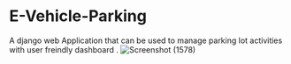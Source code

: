 # E-Vehicle-Parking
A django web Application that can be used to manage parking lot activities with user freindly dashboard . 
![Screenshot (1578)](https://github.com/ShubhamVUpadhyay/E-Vehicle-Parking/assets/103402465/07f3d4c2-2201-4957-a96e-a8cf0b376b50)
